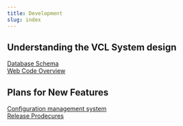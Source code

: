 ```yaml
---
title: Development
slug: index
---
```


## Understanding the VCL System design

[Database Schema](database-schema.html)<br />
[Web Code Overview](web-code-overview.html)


Plans for New Features
----------------------
[Configuration management system](/dev/configsystem.html)<br/>
[Release Prodecures](releaseprocedures)
